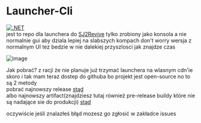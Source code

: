 # Launcher-Cli
[![.NET](https://github.com/SJ2Revive/Launcher-CLI/actions/workflows/dotnet.yml/badge.svg)](https://github.com/SJ2Revive/Launcher-CLI/actions/workflows/dotnet.yml)
<br/>
jest to repo dla launchera do <a href="https://sj2r.zndev.xyz">SJ2Revive</a> tylko zrobiony jako konsola a nie normalnie gui aby dziala lepiej na slabszych kompach
don't worry wersja z normalnym UI tez bedzie w nie dalekiej przyszlosci jak znajdze czas

![image](https://github.com/SJ2Revive/Launcher-CLI/assets/65111609/f16e5a8c-d35b-44f0-b306-4b9dc70ad6e3)



Jak pobrać?
z racji że nie planuje już trzymać launchera na wlasnym cdn'ie skoro i tak mam teraz dostep do githuba bo projekt jest open-source no to <br/>
są 2 metody<br/>
pobrać najnowszy release <a href="https://github.com/SJ2Revive/Launcher-CLI/releases">stąd</a><br/>
albo najnowszy artifact(znajdziesz tutaj również pre-release buildy które nie są nadające sie do produkcji) <a href="https://github.com/SJ2Revive/Launcher-CLI/actions/">stąd</a><br/>

oczywiście jeśli znalazłeś błąd mozesz go zgłosić w zakładce issues
